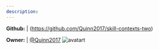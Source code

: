 ```yaml
---
description: 
---
```



**Github:** | (https://github.com/Quinn2017/skill-contexts-two)

**Owner:** | [@Quinn2017](https://github.com/Quinn2017) ![avatart](https://avatars2.githubusercontent.com/u/32936713?v=4)


